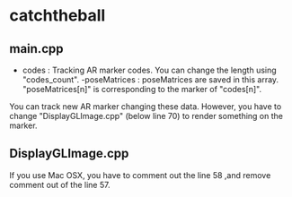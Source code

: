# catchtheball

## main.cpp
- codes : Tracking AR marker codes. You can change the length using "codes_count".
-poseMatrices : poseMatrices are saved in this array. "poseMatrices[n]" is corresponding to the marker of "codes[n]".

You can track new AR marker changing these data. However, you have to change "DisplayGLImage.cpp" (below line 70) to render something  on the marker.

## DisplayGLImage.cpp
If you use Mac OSX, you have to comment out the line 58 ,and remove comment out of the line 57.
